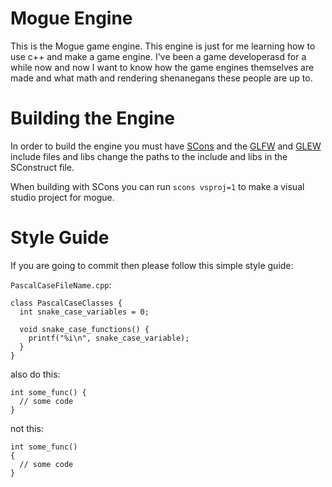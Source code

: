 # Mogue Engine
This is the Mogue game engine. This engine is just for me learning how to use c++ and make a game engine. I've been a game developerasd
for a while now and now I want to know how the game engines themselves are made and what math and rendering shenanegans these people are up to.

# Building the Engine
In order to build the engine you must have [SCons](https://scons.org) and the [GLFW](https://sourceforge.net/projects/glew/files/latest/download) and [GLEW](https://www.glfw.org) include files and libs
change the paths to the include and libs in the SConstruct file.

When building with SCons you can run `scons vsproj=1` to make a visual studio project for mogue.

# Style Guide
If you are going to commit then please follow this simple style guide:

`PascalCaseFileName.cpp`:
```
class PascalCaseClasses {
  int snake_case_variables = 0;
  
  void snake_case_functions() {
    printf("%i\n", snake_case_variable);
  }
}
```

also do this:
```
int some_func() {
  // some code
}
```
not this:
```
int some_func()
{
  // some code
}
```
